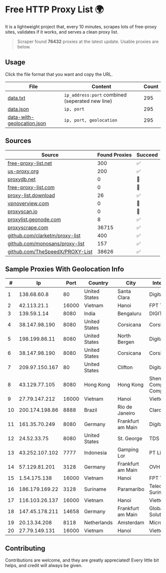 
# Free HTTP Proxy List 🌍

It is a lightweight project that, every 10 minutes, scrapes lots of free-proxy sites, validates if it works, and serves a clean proxy list.


> Scraper found **76432** proxies at the latest update. Usable proxies are below.

## Usage

Click the file format that you want and copy the URL.


|File|Content|Count|
|----|-------|-----|
|[data.txt](https://raw.githubusercontent.com/themiralay/Proxy-List-World/master/data.txt)|`ip_address:port` combined (seperated new line)|295|
|[data.json](https://raw.githubusercontent.com/themiralay/Proxy-List-World/master/data.json)|`ip, port`|295|
|[data-with-geolocation.json](https://raw.githubusercontent.com/themiralay/Proxy-List-World/master/data-with-geolocation.json)|`ip, port, geolocation`|295|

## Sources

|Source|Found Proxies|Succeed|
|------|-------------|-------|
|[free-proxy-list.net](https://free-proxy-list.net)|300|✅|
|[us-proxy.org](https://www.us-proxy.org)|200|✅|
|[proxydb.net](http://proxydb.net)|0|🚫|
|[free-proxy-list.com](https://free-proxy-list.com/?page=&port=&type%5B%5D=http&type%5B%5D=https&up_time=0&search=Search)|0|🚫|
|[proxy-list.download](https://www.proxy-list.download/HTTP)|26|✅|
|[vpnoverview.com](https://vpnoverview.com/privacy/anonymous-browsing/free-proxy-servers)|0|🚫|
|[proxyscan.io](https://www.proxyscan.io)|0|🚫|
|[proxylist.geonode.com](https://proxylist.geonode.com/api/proxy-list?limit=300&page=1&sort_by=lastChecked&sort_type=desc&protocols=http,https)|8|✅|
|[proxyscrape.com](https://api.proxyscrape.com/v2/?request=displayproxies&protocol=http&timeout=10000&country=all&ssl=all&anonymity=all)|36715|✅|
|[github.com/clarketm/proxy-list](https://raw.githubusercontent.com/clarketm/proxy-list/master/proxy-list-raw.txt)|400|✅|
|[github.com/monosans/proxy-list](https://raw.githubusercontent.com/monosans/proxy-list/main/proxies/http.txt)|157|✅|
|[github.com/TheSpeedX/PROXY-List](https://raw.githubusercontent.com/TheSpeedX/PROXY-List/master/http.txt)|38626|✅|


## Sample Proxies With Geolocation Info

|#|Ip|Port|Country|City|Internet Service Provider|
|-|--|----|-------|----|-------------------------|
|1|138.68.60.8|80|United States|Santa Clara|DigitalOcean, LLC|
|2|42.113.21.1|16000|Vietnam|Hanoi|FPT Telecom Company|
|3|139.59.1.14|8080|India|Bengaluru|DIGITALOCEAN|
|4|38.147.98.190|8080|United States|Corsicana|Corsicana ISD|
|5|198.199.86.11|8080|United States|North Bergen|DigitalOcean, LLC|
|6|38.147.98.190|8080|United States|Corsicana|Corsicana ISD|
|7|209.97.150.167|80|United States|Clifton|DigitalOcean, LLC|
|8|43.129.77.105|8080|Hong Kong|Hong Kong|Shenzhen Tencent Computer Systems Company Limited|
|9|27.79.147.212|16000|Vietnam|Hanoi|Viettel Corporation|
|10|200.174.198.86|8888|Brazil|Rio de Janeiro|Claro S.A|
|11|161.35.70.249|8080|Germany|Frankfurt am Main|DigitalOcean, LLC|
|12|24.52.33.75|8080|United States|St. George|TDS TELECOM|
|13|43.252.107.102|7777|Indonesia|Gamping Lor|PT Lintas Data Prima|
|14|57.129.81.201|3128|Germany|Frankfurt am Main|OVH SAS|
|15|1.54.175.138|16000|Vietnam|Hanoi|FPT Telecom Company|
|16|186.179.169.22|3128|Suriname|Paramaribo|Telecommunicationcompany Suriname - TeleSur|
|17|116.103.26.137|16000|Vietnam|Hanoi|Viettel Corporation|
|18|147.45.178.211|14658|Germany|Frankfurt am Main|Global Connectivity Solutions LLP|
|19|20.13.34.208|8118|Netherlands|Amsterdam|Microsoft Corporation|
|20|27.79.149.131|16000|Vietnam|Hanoi|Viettel Corporation|



## Contributing

Contributions are welcome, and they are greatly appreciated! Every
little bit helps, and credit will always be given.


